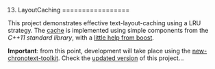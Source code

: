 13. LayoutCaching
=================

This project demonstrates effective text-layout-caching using a LRU strategy. The [cache](src/LayoutCache.h) is implemented using simple components from the *C++11 standard library*, with a [little help from boost](http://www.boost.org/doc/libs/1_53_0/libs/bimap/doc/html).

**Important**: from this point, development will take place using the [new-chronotext-toolkit](https://github.com/arielm/new-chronotext-toolkit). Check the [updated version](https://github.com/arielm/Unicode/tree/feature/chr/Projects/LayoutCaching) of this project...
